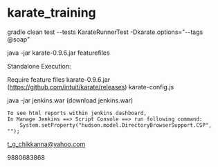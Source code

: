 # karate_training

gradle clean test --tests KarateRunnerTest -Dkarate.options="--tags @soap"

java -jar karate-0.9.6.jar featurefiles

Standalone Execution: 

Require feature files
karate-0.9.6.jar (https://github.com/intuit/karate/releases)
karate-config.js

java -jar jenkins.war (download jenkins.war)

	To see html reports within jenkins dashboard, 
	In Manage Jenkins ==> Script Console ==> run following command:
		System.setProperty("hudson.model.DirectoryBrowserSupport.CSP", "");
		

t_g_chikkanna@yahoo.com

9880683868